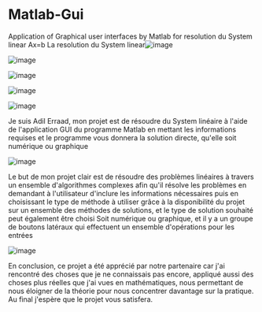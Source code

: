 # Matlab-Gui
Application of Graphical user interfaces  by Matlab for  resolution du System linear Ax=b
La resolution du System linear![image](https://user-images.githubusercontent.com/99618982/154822667-42a27644-2572-471f-920b-d1fb0ad32ede.png)

![image](https://user-images.githubusercontent.com/99618982/154822687-41bde3af-4561-4c67-84a9-54c9cc161a27.png)

![image](https://user-images.githubusercontent.com/99618982/154822694-8eef4dff-04a0-46f1-8870-22149672d31d.png)

![image](https://user-images.githubusercontent.com/99618982/154822716-057942e2-d5f3-45ba-80f7-f4eb5db53652.png)

![image](https://user-images.githubusercontent.com/99618982/154822730-74e44d58-ced0-473c-830d-f745fc82ea27.png)

Je suis Adil Erraad, mon projet est de résoudre du System linéaire à l'aide de l'application GUI du programme Matlab en mettant les informations requises et le programme vous donnera la solution directe, qu'elle soit numérique ou graphique


![image](https://user-images.githubusercontent.com/99618982/154822742-87b1339e-9afc-47c8-96c0-0839a5e16ec5.png)

Le but de mon projet clair est de résoudre des problèmes linéaires à travers un ensemble d'algorithmes complexes afin qu'il résolve les problèmes en demandant à l'utilisateur d'inclure les informations nécessaires puis en choisissant le type de méthode à utiliser grâce à la disponibilité du projet sur un ensemble des méthodes de solutions, et le type de solution souhaité peut également être choisi Soit numérique ou graphique, et il y a un groupe de boutons latéraux qui effectuent un ensemble d'opérations pour les entrées

![image](https://user-images.githubusercontent.com/99618982/154822756-e2c58f5c-fefc-44fd-9c9d-422b1c51e22e.png)


En conclusion, ce projet a été apprécié par notre partenaire car j'ai rencontré des choses que je ne connaissais pas encore, appliqué aussi des choses plus réelles que j'ai vues en mathématiques, nous permettant de nous éloigner de la théorie pour nous concentrer davantage sur la pratique.
Au final j'espère que le projet vous satisfera.


